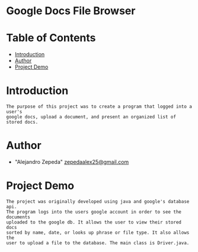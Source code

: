 # Google Docs File Browser

# Table of Contents

* [Introduction](#introduction)
* [Author](#author)
* [Project Demo](#demo)

# <a name="introduction"></a>Introduction
    The purpose of this project was to create a program that logged into a user's 
	google docs, upload a document, and present an organized list of stored docs.
    
# <a name="author"></a>Author
* "Alejandro Zepeda" <zepedaalex25@gmail.com>

# <a name="demo"></a>Project Demo

	The project was originally developed using java and google's database api. 
	The program logs into the users google account in order to see the documents 
	uploaded to the google db. It allows the user to view their stored docs 
	sorted by name, date, or looks up phrase or file type. It also allows the 
	user to upload a file to the database. The main class is Driver.java.
